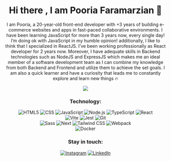 <h1 align="center">Hi there , I am Pooria Faramarzian 👋</h1>

<p align="center">
I am Pooria, a 20-year-old front-end developer with +3 years of building e-commerce websites and apps in fast-paced collaborative environments.
I have been learning JavaScript for more than 3 years now, every single day! I’m doing ok with JavaScript in my humble opinion!
additionally, I like to think that I specialized in ReactJS. I’ve been working professionally as React developer for 2 years now.
Moreover, I have adequate skills in Backend technologies such as NodeJS and ExpressJS which makes me an ideal member of a software development team as I can combine my knowledge from both Backend and Frontend and utilize them to achieve the set goals.
I am also a quick learner and have a curiosity that leads me to constantly explore and learn new things 🔥

<p>

<p align="center">
  <img src="https://github-readme-stats.vercel.app/api?username=pooridev&show_icons=true&theme=dark"/> 
</p>

<div align="center">
  
  ### Technology:
![HTML5](https://img.shields.io/badge/-HTML5-000?&logo=html5&logoColor=E34F26)
![CSS](https://img.shields.io/badge/-CSS-000?&logo=css3&logoColor=1572B6)
![JavaScript](https://img.shields.io/badge/-JavaScript-000?&logo=JavaScript&logoColor=ddc508)
![Node.js](https://img.shields.io/badge/-Node-000?&logo=node.js)
![TypeScript](https://img.shields.io/badge/-TypeScript-000?&logo=TypeScript&logoColor=007ACC)
![React](https://img.shields.io/badge/-React-000?&logo=React)
  <br/>
![Vite](https://img.shields.io/badge/-Vite-000?&logo=Vite)
![Jest](https://img.shields.io/badge/-Jest-000?&logo=Jest&logoColor=C21325)
![Git](https://img.shields.io/badge/-Git-000?&logo=git)
  <br/>
![Sass](https://img.shields.io/badge/-Sass-000?&logo=Sass)
![Next](https://img.shields.io/badge/-Next-000?&logo=Next.js)
![Tailwind CSS](https://img.shields.io/badge/-tailwindcss-000?&logo=tailwindcss)
![Webpack](https://img.shields.io/badge/-Webpack-000?&logo=Webpack)
  <br/>
![Docker](https://img.shields.io/badge/-Docker-000?&logo=Docker)
  
### Stay in touch:
[![Instagram](https://img.shields.io/badge/-Instagram-000?&logo=Instagram)](https://www.instagram.com/this.pooria/)
[![LinkedIn](https://img.shields.io/badge/-LinkedIn-000?&logo=LinkedIn&logoColor=0077B5)](https://linkedin.com/in/faramarzian)
<!-- [![twitter](https://img.shields.io/badge/-Twitter-000?&logo=Twitter)](https://twitter.com/pooridev) -->
